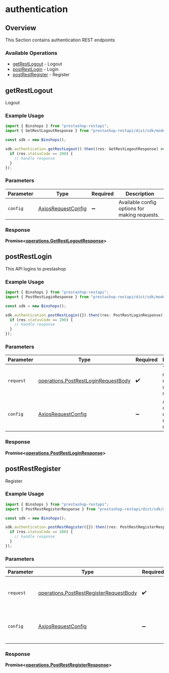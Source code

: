 # authentication

## Overview

This Section contains authentication REST endpoints

### Available Operations

* [getRestLogout](#getrestlogout) - Logout
* [postRestLogin](#postrestlogin) - Login
* [postRestRegister](#postrestregister) - Register

## getRestLogout

Logout

### Example Usage

```typescript
import { Binshops } from "prestashop-restapi";
import { GetRestLogoutResponse } from "prestashop-restapi/dist/sdk/models/operations";

const sdk = new Binshops();

sdk.authentication.getRestLogout().then((res: GetRestLogoutResponse) => {
  if (res.statusCode == 200) {
    // handle response
  }
});
```

### Parameters

| Parameter                                                    | Type                                                         | Required                                                     | Description                                                  |
| ------------------------------------------------------------ | ------------------------------------------------------------ | ------------------------------------------------------------ | ------------------------------------------------------------ |
| `config`                                                     | [AxiosRequestConfig](https://axios-http.com/docs/req_config) | :heavy_minus_sign:                                           | Available config options for making requests.                |


### Response

**Promise<[operations.GetRestLogoutResponse](../../models/operations/getrestlogoutresponse.md)>**


## postRestLogin

This API logins to prestashop

### Example Usage

```typescript
import { Binshops } from "prestashop-restapi";
import { PostRestLoginResponse } from "prestashop-restapi/dist/sdk/models/operations";

const sdk = new Binshops();

sdk.authentication.postRestLogin({}).then((res: PostRestLoginResponse) => {
  if (res.statusCode == 200) {
    // handle response
  }
});
```

### Parameters

| Parameter                                                                                  | Type                                                                                       | Required                                                                                   | Description                                                                                |
| ------------------------------------------------------------------------------------------ | ------------------------------------------------------------------------------------------ | ------------------------------------------------------------------------------------------ | ------------------------------------------------------------------------------------------ |
| `request`                                                                                  | [operations.PostRestLoginRequestBody](../../models/operations/postrestloginrequestbody.md) | :heavy_check_mark:                                                                         | The request object to use for the request.                                                 |
| `config`                                                                                   | [AxiosRequestConfig](https://axios-http.com/docs/req_config)                               | :heavy_minus_sign:                                                                         | Available config options for making requests.                                              |


### Response

**Promise<[operations.PostRestLoginResponse](../../models/operations/postrestloginresponse.md)>**


## postRestRegister

Register

### Example Usage

```typescript
import { Binshops } from "prestashop-restapi";
import { PostRestRegisterResponse } from "prestashop-restapi/dist/sdk/models/operations";

const sdk = new Binshops();

sdk.authentication.postRestRegister({}).then((res: PostRestRegisterResponse) => {
  if (res.statusCode == 200) {
    // handle response
  }
});
```

### Parameters

| Parameter                                                                                        | Type                                                                                             | Required                                                                                         | Description                                                                                      |
| ------------------------------------------------------------------------------------------------ | ------------------------------------------------------------------------------------------------ | ------------------------------------------------------------------------------------------------ | ------------------------------------------------------------------------------------------------ |
| `request`                                                                                        | [operations.PostRestRegisterRequestBody](../../models/operations/postrestregisterrequestbody.md) | :heavy_check_mark:                                                                               | The request object to use for the request.                                                       |
| `config`                                                                                         | [AxiosRequestConfig](https://axios-http.com/docs/req_config)                                     | :heavy_minus_sign:                                                                               | Available config options for making requests.                                                    |


### Response

**Promise<[operations.PostRestRegisterResponse](../../models/operations/postrestregisterresponse.md)>**

